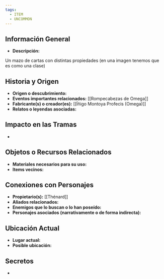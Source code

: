 ```yaml
---
tags:
  - ITEM
  - UNCOMMON
---
```

## Información General
- **Descripción:**

Un mazo de cartas con distintas propiedades (en una imagen tenemos que es como una clase)

## Historia y Origen
- **Origen o descubrimiento:** 
- **Eventos importantes relacionados:** [[Rompecabezas de Omega]]
- **Fabricante(s) o creador(es):** [[Íñigo Montoya Profecis (Omega)]]
- **Relatos o leyendas asociadas:**

## Impacto en las Tramas
- 

## Objetos o Recursos Relacionados
- **Materiales necesarios para su uso:**
- **Items vecinos:**

## Conexiones con Personajes
- **Propietario(s):** [[Thénard]]
- **Aliados relacionados:** 
- **Enemigos que lo buscan o lo han poseído:**
- **Personajes asociados (narrativamente o de forma indirecta):**

## Ubicación Actual
- **Lugar actual:**
- **Posible ubicación:**

## Secretos
- 

